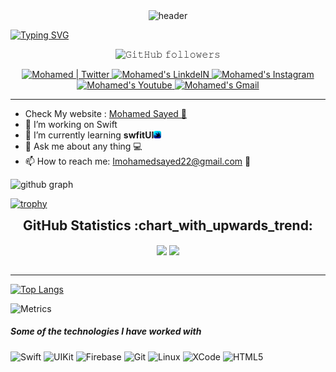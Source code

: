 

<p align="center">
</p>

<p align="center">
  <img align="center" width="80%" src="https://media.giphy.com/media/iIqmM5tTjmpOB9mpbn/giphy.gif" alt="header"/>
  <br>
 
</p>

[![Typing SVG](https://readme-typing-svg.herokuapp.com?font=Cairo&color=%233FF759&center=true&vCenter=true&lines=Hello+My+Name+Is+Mohammed+sayed+%F0%9F%A4%97;IOS+Developer%F0%9F%91%A8%F0%9F%8F%BB%E2%80%8D%F0%9F%92%BB;Welcome+To+My+Github%F0%9F%8E%A9)](https://git.io/typing-svg)

<p align="center">
<img alt="𝙶𝚒𝚝𝙷𝚞𝚋 𝚏𝚘𝚕𝚕𝚘𝚠𝚎𝚛𝚜" src="https://img.shields.io/github/followers/MohamediosDev?label=Followers&style=social">
</p>

<p align="center">
<a href="https://twitter.com/Soda227_4">
  <img align="centre" alt="Mohamed | Twitter" width="45px" src="https://cdn3.iconfinder.com/data/icons/social-media-circle/512/circle-twitter-512.png" />
</a>
<a href="https://www.linkedin.com/in/mohamed-sayed-abd-el-maksoud22/">
  <img align="centre" alt="Mohamed's LinkdeIN" width="45px" src="https://cdn.iconscout.com/icon/free/png-256/linkedin-42-151143.png" />
</a>
<a href="https://www.instagram.com/dev.soda.227/">
  <img align="centre" alt="Mohamed's Instagram" width="45px" src="https://www.pngkey.com/png/full/283-2831746_insta-icon-instagram.png" />
</a>
<a href="https://www.youtube.com/channel/UCoMY_YmmIrBw1Umgbu_dT_Q">
  <img align="centre" alt="Mohamed's Youtube" width="45px" src="https://cdn3.iconfinder.com/data/icons/capsocial-round/500/youtube-512.png" />
</a>
 <a href="https://www.imohamedsayed22@gmail.com">
  <img align="centre" alt="Mohamed's Gmail" width="45px"  src ="https://cdn.icon-icons.com/icons2/730/PNG/512/gmail_icon-icons.com_62758.png"
/>
</a> 
</p>







---------------------------------------------------
- Check My website : <a href="http://mohamedsayed.ga/"> Mohamed Sayed 🚀 </a>
- 🔭 I’m working on Swift 
- 🌱 I’m currently learning **swfitUI**<img src="https://github.com/ioslam/ioslam/blob/main/swiftui.png" width="12px">
- 💬 Ask me about any thing 💻
- 📫 How to reach me: Imohamedsayed22@gmail.com 🚀 
 


![github graph](https://activity-graph.herokuapp.com/graph?username=MohamediosDev&theme=react-dark)



[![trophy](https://github-profile-trophy.vercel.app/?username=MohamediosDev&theme=chalk)](https://github.com/ryo-ma/github-profile-trophy)


<div align="center">
<h2 style="margin: 5px 10px;">GitHub Statistics :chart_with_upwards_trend:</h2> 
<div style="display: flex; align-items: center; justify-content: center;">

[![](https://github-readme-stats.vercel.app/api?username=MohamediosDev&show_icons=true&theme=tokyonight&hide_border=true&locale=en)](https://github.com/garbinmarcelo)
[![](https://github-readme-streak-stats.herokuapp.com/?user=MohamediosDev&theme=tokyonight&hide_border=true)](https://github.com/garbinmarcelo)

</div>
</div>


---------------------------------------------------
[![Top Langs](https://github-readme-stats.vercel.app/api/top-langs/?username=MohamediosDev&hide=jupyter%20notebook&langs_count=5&layout=compact,html)](https://github.com/anuraghazra/github-readme-stats)

![Metrics](https://metrics.lecoq.io/MohamediosDev)

##### Some of the technologies I have worked with
![Swift](https://img.shields.io/badge/Swift-222222?style=flat&logo=swift)
![UIKit](https://img.shields.io/badge/UIKit-222222?style=flat&logo=UIKit)
![Firebase](https://img.shields.io/badge/Firebase-222222?style=flat&logo=firebase)
![Git](https://img.shields.io/badge/-Git-222222?style=flat&logo=git&logoColor=F05032)
![Linux](https://img.shields.io/badge/-Linux-222222?style=flat&logo=linux&logoColor=FCC624)
![XCode](https://img.shields.io/badge/-XCode-222222?style=flat&logo=XCode&logoColor=1575F9)
![HTML5](https://img.shields.io/badge/HTML5-222222?style=flat&logo=html5)

